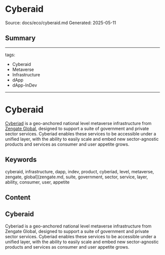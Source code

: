 # Cyberaid
Source: docs/eco/cyberaid.md
Generated: 2025-05-11

## Summary
---
tags:
  - Cyberaid
  - Metaverse
  - Infrastructure
  - dApp
  - dApp-InDev
---

# Cyberaid

[Cyberiad](https://www.zengate.global/products/cyberiad) is a geo-anchored national level metaverse infrastructure from [Zengate Global](zengate.md), designed to support a suite of government and private sector services. Cyberiad enables these services to be accessible under a unified layer, with the ability to easily scale and embed new sector-agnostic products and services as consumer and user appetite grows.

## Keywords
cyberaid, infrastructure, dapp, indev, product, cyberiad, level, metaverse, zengate, global](zengate.md, suite, government, sector, service, layer, ability, consumer, user, appetite

## Content
## Cyberaid
Cyberiad is a geo-anchored national level metaverse infrastructure from Zengate Global, designed to support a suite of government and private sector services.
Cyberiad enables these services to be accessible under a unified layer, with the ability to easily scale and embed new sector-agnostic products and services as consumer and user appetite grows.
